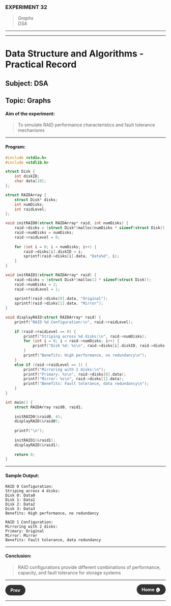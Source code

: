 ### **EXPERIMENT 32**
> *Graphs*  
*DSA*

---
---
# Data Structure and Algorithms - Practical Record

## Subject: DSA
## Topic: Graphs

#### **Aim of the experiment:**
> To simulate RAID performance characteristics and fault tolerance mechanisms

---

#### **Program:**
```c
#include <stdio.h>
#include <stdlib.h>

struct Disk {
    int diskID;
    char data[10];
};

struct RAIDArray {
    struct Disk* disks;
    int numDisks;
    int raidLevel;
};

void initRAID0(struct RAIDArray* raid, int numDisks) {
    raid->disks = (struct Disk*)malloc(numDisks * sizeof(struct Disk));
    raid->numDisks = numDisks;
    raid->raidLevel = 0;
    
    for (int i = 0; i < numDisks; i++) {
        raid->disks[i].diskID = i;
        sprintf(raid->disks[i].data, "Data%d", i);
    }
}

void initRAID1(struct RAIDArray* raid) {
    raid->disks = (struct Disk*)malloc(2 * sizeof(struct Disk));
    raid->numDisks = 2;
    raid->raidLevel = 1;
    
    sprintf(raid->disks[0].data, "Original");
    sprintf(raid->disks[1].data, "Mirror");
}

void displayRAID(struct RAIDArray* raid) {
    printf("RAID %d Configuration:\n", raid->raidLevel);
    
    if (raid->raidLevel == 0) {
        printf("Striping across %d disks:\n", raid->numDisks);
        for (int i = 0; i < raid->numDisks; i++) {
            printf("Disk %d: %s\n", raid->disks[i].diskID, raid->disks[i].data);
        }
        printf("Benefits: High performance, no redundancy\n");
    }
    else if (raid->raidLevel == 1) {
        printf("Mirroring with 2 disks:\n");
        printf("Primary: %s\n", raid->disks[0].data);
        printf("Mirror: %s\n", raid->disks[1].data);
        printf("Benefits: Fault tolerance, data redundancy\n");
    }
}

int main() {
    struct RAIDArray raid0, raid1;
    
    initRAID0(&raid0, 4);
    displayRAID(&raid0);
    
    printf("\n");
    
    initRAID1(&raid1);
    displayRAID(&raid1);
    
    return 0;
}
```

---

#### **Sample Output:**
```
RAID 0 Configuration:
Striping across 4 disks:
Disk 0: Data0
Disk 1: Data1
Disk 2: Data2
Disk 3: Data3
Benefits: High performance, no redundancy

RAID 1 Configuration:
Mirroring with 2 disks:
Primary: Original
Mirror: Mirror
Benefits: Fault tolerance, data redundancy
```

---

#### **Conclusion:**
> RAID configurations provide different combinations of performance, capacity, and fault tolerance for storage systems

---

<div style="display: flex; justify-content: space-between; align-items: center; margin: 20px 0;">
  <div style="text-align: left;">
    <a href="31.html" style="background: #333; color: white; padding: 8px 16px; border-radius: 20px; text-decoration: none; font-weight: bold;">Prev</a>
  </div>
  <div style="text-align: center;">
    <a href="../" style="background: #333; color: white; padding: 8px 16px; border-radius: 20px; text-decoration: none; font-weight: bold;">Home 🏠</a>
  </div>
</div>

---